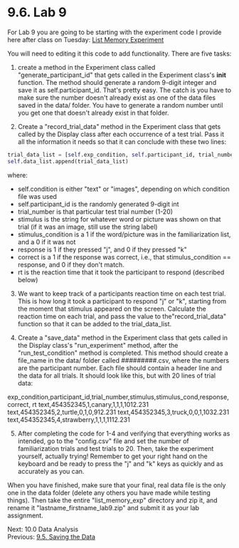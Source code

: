 # 9.6. Lab 9

For Lab 9 you are going to be starting with the experiment code I provide here after class on Tuesday:
[List Memory Experiment](../data/list_memory_experiment)

You will need to editing it this code to add functionality. There are five tasks:

1) create a method in the Experiment class called "generate_participant_id" that gets called in the Experiment 
    class's __init__ function. The method should generate a random 9-digit integer and save it as self.participant_id. 
    That's pretty easy. The catch is you have to make sure the number doesn't already exist as one of the data files 
    saved in the data/ folder. You have to generate a random number until you get one that doesn't already exist in 
    that folder. 

2) Create a "record_trial_data" method in the Experiment class that gets called by the Display class after each 
occurrence of a test trial. Pass it all the information it needs so that it can conclude with these two lines:
```python
trial_data_list = [self.exp_condition, self.participant_id, trial_number, stimulus, stimulus_condition, response, correct, rt]
self.data_list.append(trial_data_list)
```
where:
- self.condition is either "text" or "images", depending on which condition file was used
- self.participant_id is the randomly generated 9-digit int
- trial_number is that particular test trial number (1-20)
- stimulus is the string for whatever word or picture was shown on that trial (if it was an image, still use the string 
label)
- stimulus_condition is a 1 if the word/picture was in the familiarization list, and a 0 if it was not
- response is 1 if they pressed "j", and 0 if they pressed "k"
- correct is a 1 if the response was correct, i.e., that stimulus_condition == response, and 0 if they don't match.
- rt is the reaction time that it took the participant to respond (described below)

3) We want to keep track of a participants reaction time on each test trial. This is how long it took a participant 
to respond "j" or "k", starting from the moment that stimulus appeared on the screen. Calculate the reaction time on 
each trial, and pass the value to the"record_trial_data" function so that it can be added to the trial_data_list.

4) Create a "save_data" method in the Experiment class that gets called in the Display class's "run_experiment" method, 
after the "run_test_condition" method is completed. This method should create a file_name in the data/ folder called 
#########.csv, where the numbers are the participant number. Each file should contain a header line and the data for 
all trials. It should look like this, but with 20 lines of trial data:

  exp_condition,participant_id,trial_number,stimulus,stimulus_cond,response,correct, rt
  text,454352345,1,canary,1,1,1,1012.231
  text,454352345,2,turtle,0,1,0,912.231
  text,454352345,3,truck,0,0,1,1032.231
  text,454352345,4,strawberry,1,1,1,1112.231

5) After completing the code for 1-4 and verifying that everything works as intended, go to the "config.csv" file and 
set the number of familiarization trials and test trials to 20. Then, take the experiment yourself, actually trying!
Remember to get your right hand on the keyboard and be ready to press the "j" and "k" keys as quickly and as accurately
as you can.

When you have finished, make sure that your final, real data file is the only one in the data folder (delete any others
you have made while testing things). Then take the entire "list_memory_exp" directory and zip it, and rename it 
"lastname_firstname_lab9.zip" and submit it as your lab assignment.

Next: 10.0 Data Analysis<br>
Previous: [9.5. Saving the Data](9.5.%20Saving%20the%20Data.md)<br>
